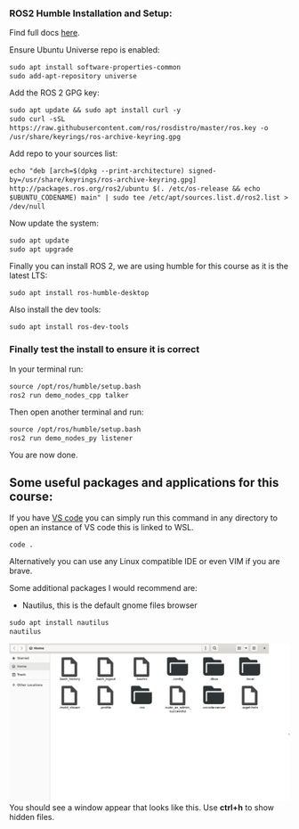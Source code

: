 ### ROS2 Humble Installation and Setup:
Find full docs [here](https://docs.ros.org/en/humble/Installation/Ubuntu-Install-Debians.html).

Ensure Ubuntu Universe repo is enabled:
```
sudo apt install software-properties-common
sudo add-apt-repository universe
```
Add the ROS 2 GPG key:
```
sudo apt update && sudo apt install curl -y
sudo curl -sSL https://raw.githubusercontent.com/ros/rosdistro/master/ros.key -o /usr/share/keyrings/ros-archive-keyring.gpg
```

Add repo to your sources list:
```
echo "deb [arch=$(dpkg --print-architecture) signed-by=/usr/share/keyrings/ros-archive-keyring.gpg] http://packages.ros.org/ros2/ubuntu $(. /etc/os-release && echo $UBUNTU_CODENAME) main" | sudo tee /etc/apt/sources.list.d/ros2.list > /dev/null
```

Now update the system:
```
sudo apt update
sudo apt upgrade
```

Finally you can install ROS 2, we are using humble for this course as it is the latest LTS:
```
sudo apt install ros-humble-desktop
```
Also install the dev tools:
```
sudo apt install ros-dev-tools
```

### Finally test the install to ensure it is correct
In your terminal run:
```
source /opt/ros/humble/setup.bash
ros2 run demo_nodes_cpp talker
```
Then open another terminal and run:
```
source /opt/ros/humble/setup.bash
ros2 run demo_nodes_py listener
```
You are now done.

## Some useful packages and applications for this course:
If you have [VS code](https://code.visualstudio.com/) you can simply run this command in any directory to open an instance of VS code this is linked to WSL.
```
code .
```
Alternatively you can use any Linux compatible IDE or even VIM if you are brave.

Some additional packages I would recommend are:
* Nautilus, this is the default gnome files browser
```
sudo apt install nautilus
nautilus
```
![](nautilus.png)
You should see a window appear that looks like this. Use **ctrl+h** to show hidden files.